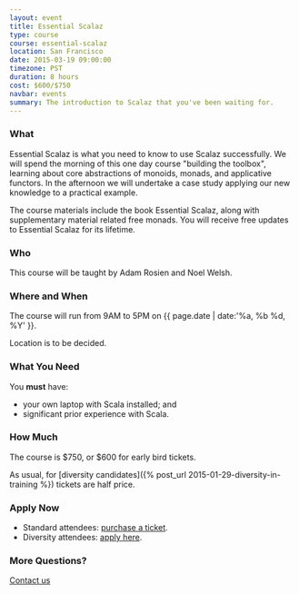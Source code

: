 ```yaml
---
layout: event
title: Essential Scalaz
type: course
course: essential-scalaz
location: San Francisco
date: 2015-03-19 09:00:00
timezone: PST
duration: 8 hours
cost: $600/$750
navbar: events
summary: The introduction to Scalaz that you've been waiting for.
---
```


### What

Essential Scalaz is what you need to know to use Scalaz successfully.
We will spend the morning of this one day course "building the toolbox",
learning about core abstractions of monoids, monads, and applicative functors.
In the afternoon we will undertake a case study
applying our new knowledge to a practical example.

The course materials include the book Essential Scalaz,
along with supplementary material related free monads.
You will receive free updates to Essential Scalaz for its lifetime.

### Who

This course will be taught by Adam Rosien and Noel Welsh.

### Where and When

The course will run from 9AM to 5PM on {{ page.date | date:'%a, %b %d, %Y' }}.

Location is to be decided.

### What You Need

You **must** have:

- your own laptop with Scala installed; and
- significant prior experience with Scala.

### How Much

The course is $750, or $600 for early bird tickets.

As usual, for [diversity candidates]({% post_url 2015-01-29-diversity-in-training %}) tickets are half price.

### Apply Now

- Standard attendees: [purchase a ticket](http://www.eventbrite.com/e/advanced-scala-scalaz-tickets-15509600633).
- Diversity attendees: [apply here](https://docs.google.com/a/underscoreconsulting.com/forms/d/1dyPrqPrhj0MIVsRR3rbxhl2ZrJc3yQ_0XIqJMoGo8iY/viewform).

### More Questions?

[Contact us](/contact)
